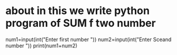 # about in this we write python program of SUM f two number 
num1=input(int("Enter first number "))
num2=input(int("Enter Sceand number "))
print(num1+num2)



